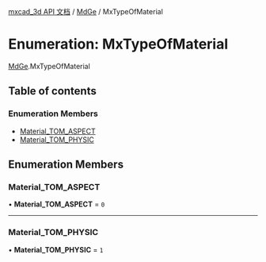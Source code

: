 [mxcad_3d API 文档](../README.md) / [MdGe](../modules/MdGe.md) / MxTypeOfMaterial

# Enumeration: MxTypeOfMaterial

[MdGe](../modules/MdGe.md).MxTypeOfMaterial

## Table of contents

### Enumeration Members

- [Material\_TOM\_ASPECT](MdGe.MxTypeOfMaterial.md#material_tom_aspect)
- [Material\_TOM\_PHYSIC](MdGe.MxTypeOfMaterial.md#material_tom_physic)

## Enumeration Members

### Material\_TOM\_ASPECT

• **Material\_TOM\_ASPECT** = ``0``

___

### Material\_TOM\_PHYSIC

• **Material\_TOM\_PHYSIC** = ``1``
